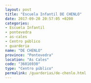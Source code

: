 ```yaml
---
layout: post
title: "Escuela Infantil DE CHENLO"
date: 2017-09-20 20:57:05 +0200
categories:
- Escuela Infantil
- pontevedra
- as-cales
- Centro público
- guarderia
name: "DE CHENLO"
province: "Pontevedra"
location: "As Cales"
code: "36016930"
type: "Centro público"
permalink: /guarderias/de-chenlo.html
---
```

